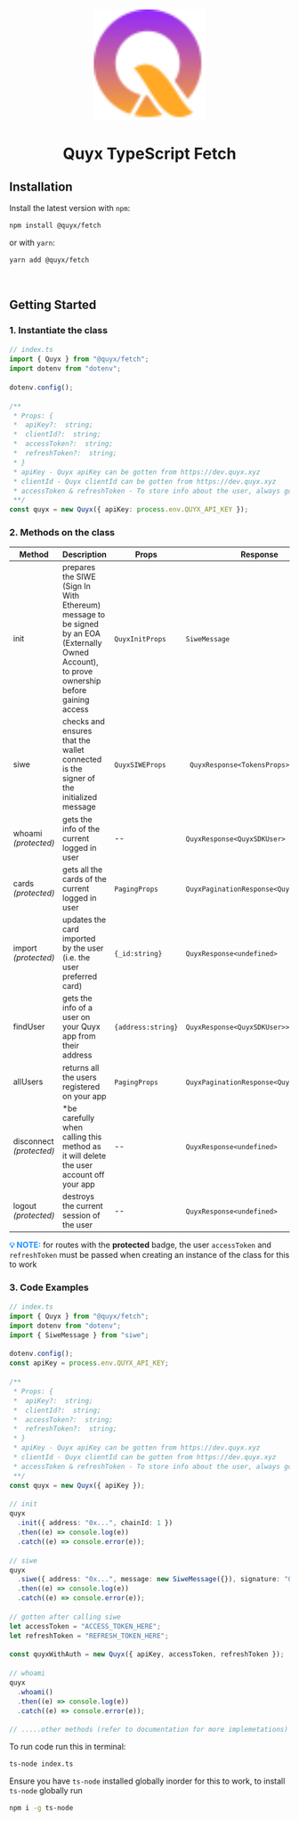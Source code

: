 <p align="center">
<br />
<img src="https://github.com/QuyxHQ/quyx-ts/blob/main/assets/logo.svg?raw=true" width="200" alt="Quyx"/>
<br />
</p>

<h1 align="center">Quyx TypeScript Fetch</h1>

## Installation

Install the latest version with `npm`:

```sh
npm install @quyx/fetch
```

or with `yarn`:

```sh
yarn add @quyx/fetch
```

<br />

## Getting Started

### 1. Instantiate the class

```typescript title="index.ts"
// index.ts
import { Quyx } from "@quyx/fetch";
import dotenv from "dotenv";

dotenv.config();

/**
 * Props: {
 *  apiKey?:  string;
 *  clientId?:  string;
 *  accessToken?:  string;
 *  refreshToken?:  string;
 * }
 * apiKey - Quyx apiKey can be gotten from https://dev.quyx.xyz
 * clientId - Quyx clientId can be gotten from https://dev.quyx.xyz
 * accessToken & refreshToken - To store info about the user, always gotten after calling the 'login' method
 **/
const quyx = new Quyx({ apiKey: process.env.QUYX_API_KEY });
```

### 2. Methods on the class

| Method                         | Description                                                                                                                                   | Props              | Response                                |
| ------------------------------ | --------------------------------------------------------------------------------------------------------------------------------------------- | ------------------ | --------------------------------------- |
| init                           | prepares the SIWE (Sign In With Ethereum) message to be signed by an EOA (Externally Owned Account), to prove ownership before gaining access | `QuyxInitProps `   | `SiweMessage`                           |
| siwe                           | checks and ensures that the wallet connected is the signer of the initialized message                                                         | `QuyxSIWEProps `   | ` QuyxResponse<TokensProps>`            |
| whoami <br/> _(protected)_     | gets the info of the current logged in user                                                                                                   | --                 | `QuyxResponse<QuyxSDKUser>`             |
| cards <br/> _(protected)_      | gets all the cards of the current logged in user                                                                                              | `PagingProps`      | `QuyxPaginationResponse<QuyxCard[]>`    |
| import <br/> _(protected)_     | updates the card imported by the user (i.e. the user preferred card)                                                                          | `{_id:string}`     | `QuyxResponse<undefined>`               |
| findUser                       | gets the info of a user on your Quyx app from their address                                                                                   | `{address:string}` | `QuyxResponse<QuyxSDKUser>>`            |
| allUsers                       | returns all the users registered on your app                                                                                                  | `PagingProps`      | `QuyxPaginationResponse<QuyxSDKUser[]>` |
| disconnect <br/> _(protected)_ | \*be carefully when calling this method as it will delete the user account off your app                                                       | --                 | `QuyxResponse<undefined>`               |
| logout <br/> _(protected)_     | destroys the current session of the user                                                                                                      | --                 | `QuyxResponse<undefined>`               |

<font color="dodgerblue">**💡 NOTE:**</font> for routes with the **protected** badge, the user `accessToken` and `refreshToken` must be passed when creating an instance of the class for this to work

### 3. Code Examples

```typescript title="index.ts"
// index.ts
import { Quyx } from "@quyx/fetch";
import dotenv from "dotenv";
import { SiweMessage } from "siwe";

dotenv.config();
const apiKey = process.env.QUYX_API_KEY;

/**
 * Props: {
 *  apiKey?:  string;
 *  clientId?:  string;
 *  accessToken?:  string;
 *  refreshToken?:  string;
 * }
 * apiKey - Quyx apiKey can be gotten from https://dev.quyx.xyz
 * clientId - Quyx clientId can be gotten from https://dev.quyx.xyz
 * accessToken & refreshToken - To store info about the user, always gotten after calling the 'login' method
 **/
const quyx = new Quyx({ apiKey });

// init
quyx
  .init({ address: "0x...", chainId: 1 })
  .then((e) => console.log(e))
  .catch((e) => console.error(e));

// siwe
quyx
  .siwe({ address: "0x...", message: new SiweMessage({}), signature: "0x..." })
  .then((e) => console.log(e))
  .catch((e) => console.error(e));

// gotten after calling siwe
let accessToken = "ACCESS_TOKEN_HERE";
let refreshToken = "REFRESH_TOKEN_HERE";

const quyxWithAuth = new Quyx({ apiKey, accessToken, refreshToken });

// whoami
quyx
  .whoami()
  .then((e) => console.log(e))
  .catch((e) => console.error(e));

// .....other methods (refer to documentation for more implemetations)
```

To run code run this in terminal:

```sh
ts-node index.ts
```

Ensure you have `ts-node` installed globally inorder for this to work, to install `ts-node` globally run

```sh
npm i -g ts-node
```
